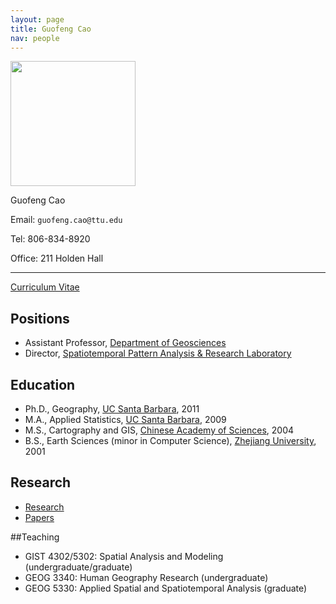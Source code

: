 ```yaml
---
layout: page
title: Guofeng Cao
nav: people
---
```

 
<div class="col-md-4 text-center" markdown="1">
<img src="{{site.url}}/mugshots/guofeng.png" class="mugshot" style="width: 200px;
height: 200px"/>

Guofeng Cao


Email: `guofeng.cao@ttu.edu`

Tel: 806-834-8920

Office: 211 Holden Hall

---

 [Curriculum Vitae]({{site.url}}/resources/files/cv.pdf)


</div>

<div class="col-md-8" markdown="1">

## Positions
- Assistant Professor, [Department of Geosciences](http://www.geosciences.ttu.edu)
- Director, [Spatiotemporal Pattern Analysis & Research
Laboratory](http://www.spatial.ttu.edu) 


## Education

- Ph.D., Geography, [UC Santa Barbara](http://www.ucsb.edu), 2011
- M.A., Applied Statistics, [UC Santa Barbara](http://www.ucsb.edu), 2009
- M.S., Cartography and GIS, [Chinese Academy of Sciences](http://english.igsnrr.cas.cn/), 2004
- B.S., Earth Sciences (minor in Computer Science), [Zhejiang University](http://www.zju.edu.cn/english/), 2001


## Research

- [Research]({{site.url}}/research/)
- [Papers]({{site.url}}/papers/)

##Teaching

- GIST 4302/5302: Spatial Analysis and Modeling (undergraduate/graduate)
- GEOG 3340: Human Geography Research (undergraduate) 
- GEOG 5330: Applied Spatial and Spatiotemporal Analysis (graduate)



</div>
